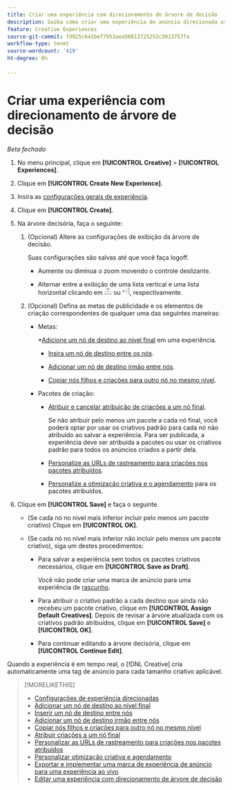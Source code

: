 ```yaml
---
title: Criar uma experiência com direcionamento de árvore de decisão
description: Saiba como criar uma experiência de anúncio direcionada usando uma árvore de decisão.
feature: Creative Experiences
source-git-commit: fd925c641bef7953aea50813725252c3913757fa
workflow-type: tm+mt
source-wordcount: '419'
ht-degree: 0%

---
```


# Criar uma experiência com direcionamento de árvore de decisão

*Beta fechado*

1. No menu principal, clique em **[!UICONTROL Creative]** > **[!UICONTROL Experiences]**.

1. Clique em **[!UICONTROL Create New Experience]**.

1. Insira as [configurações gerais de experiência](experience-settings-targeting.md).

1. Clique em **[!UICONTROL Create]**.

1. Na árvore decisória, faça o seguinte:

   1. (Opcional) Altere as configurações de exibição da árvore de decisão.

      Suas configurações são salvas até que você faça logoff.

      * Aumente ou diminua o zoom movendo o controle deslizante.

      * Alternar entre a exibição de uma lista vertical e uma lista horizontal clicando em ![Exibir como Árvore Vertical](/help/creative/assets/tree-vertical.png "Exibir como Árvore Vertical") ou ![Exibir como árvore horizontal](/help/creative/assets/tree-horizontal.png "Exibir como árvore horizontal"), respectivamente.

   1. (Opcional) Defina as metas de publicidade e os elementos de criação correspondentes de qualquer uma das seguintes maneiras:

      * Metas:

        *[Adicione um nó de destino ao nível final](experience-target-node-add-final.md) em uma experiência.

         * [Insira um nó de destino entre os nós](experience-target-node-add-inner.md).

         * [Adicionar um nó de destino irmão entre nós](experience-target-node-add-sibling.md).

         * [Copiar nós filhos e criações para outro nó no mesmo nível](experience-target-node-copy.md).

      * Pacotes de criação:

         * [Atribuir e cancelar atribuição de criações a um nó final](experience-assign-creative-bundles.md).

           Se não atribuir pelo menos um pacote a cada nó final, você poderá optar por usar os criativos padrão para cada nó não atribuído ao salvar a experiência. Para ser publicada, a experiência deve ser atribuída a pacotes ou usar os criativos padrão para todos os anúncios criados a partir dela.

         * [Personalize as URLs de rastreamento para criações nos pacotes atribuídos](experience-tracking-urls-targeting.md).

         * [Personalize a otimização criativa e o agendamento](experience-optimization-scheduling-targeting.md) para os pacotes atribuídos.

1. Clique em **[!UICONTROL Save]** e faça o seguinte.

   * (Se cada nó no nível mais inferior incluir pelo menos um pacote criativo) Clique em **[!UICONTROL OK]**.

   * (Se cada nó no nível mais inferior não incluir pelo menos um pacote criativo), siga um destes procedimentos:

      * Para salvar a experiência sem todos os pacotes criativos necessários, clique em **[!UICONTROL Save as Draft]**.

        Você não pode criar uma marca de anúncio para uma experiência de [rascunho](experience-about.md#experience-statuses).

      * Para atribuir o criativo padrão a cada destino que ainda não recebeu um pacote criativo, clique em **[!UICONTROL Assign Default Creatives]**. Depois de revisar a árvore atualizada com os criativos padrão atribuídos, clique em **[!UICONTROL Save]** e **[!UICONTROL OK]**.

      * Para continuar editando a árvore decisória, clique em **[!UICONTROL Continue Edit]**.

Quando a experiência é em tempo real, o [!DNL Creative] cria automaticamente uma tag de anúncio para cada tamanho criativo aplicável.

>[!MORELIKETHIS]
>
>* [Configurações de experiência direcionadas](experience-settings-targeting.md)
>* [Adicionar um nó de destino ao nível final](experience-target-node-add-final.md)
>* [Inserir um nó de destino entre nós](experience-target-node-add-inner.md)
>* [Adicionar um nó de destino irmão entre nós](experience-target-node-add-sibling.md)
>* [Copiar nós filhos e criações para outro nó no mesmo nível](experience-target-node-copy.md)
>* [Atribuir criações a um nó final](experience-assign-creative-bundles.md)
>* [Personalizar as URLs de rastreamento para criações nos pacotes atribuídos](experience-tracking-urls-targeting.md)
>* [Personalizar otimização criativa e agendamento](experience-optimization-scheduling-targeting.md)
>* [Exportar e implementar uma marca de experiência de anúncio para uma experiência ao vivo](/help/creative/experiences/experience-tag-export.md)
>* [Editar uma experiência com direcionamento de árvore de decisão](experience-edit-targeting.md)
